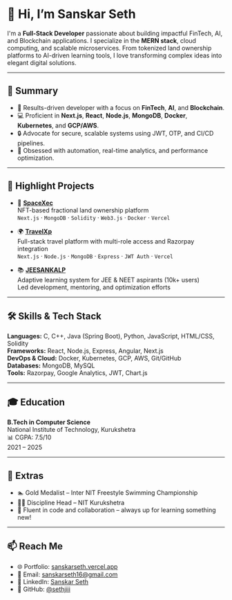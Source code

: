 # 👋 Hi, I’m Sanskar Seth

I'm a **Full-Stack Developer** passionate about building impactful FinTech, AI, and Blockchain applications. I specialize in the **MERN stack**, cloud computing, and scalable microservices. From tokenized land ownership platforms to AI-driven learning tools, I love transforming complex ideas into elegant digital solutions.

---

## 🧠 Summary

- 🎯 Results-driven developer with a focus on **FinTech**, **AI**, and **Blockchain**.
- 💻 Proficient in **Next.js**, **React**, **Node.js**, **MongoDB**, **Docker**, **Kubernetes**, and **GCP/AWS**.
- 🔒 Advocate for secure, scalable systems using JWT, OTP, and CI/CD pipelines.
- 🧪 Obsessed with automation, real-time analytics, and performance optimization.

---

## 🚀 Highlight Projects

- 🔗 **[SpaceXec](https://github.com/sethjiii/spaceXec_)**  
  NFT-based fractional land ownership platform  
  `Next.js` · `MongoDB` · `Solidity` · `Web3.js` · `Docker` · `Vercel`

- 🌍 **[TravelXp](https://github.com/sethjiii/travelxp)**  
  Full-stack travel platform with multi-role access and Razorpay integration  
  `Next.js` · `Node.js` · `MongoDB` · `Express` · `JWT Auth` · `Vercel`

- 📚 **[JEESANKALP](https://jeesankalp.com/)**  
  Adaptive learning system for JEE & NEET aspirants (10k+ users)  
  Led development, mentoring, and optimization efforts

---

## 🛠 Skills & Tech Stack

**Languages:** C, C++, Java (Spring Boot), Python, JavaScript, HTML/CSS, Solidity  
**Frameworks:** React, Node.js, Express, Angular, Next.js  
**DevOps & Cloud:** Docker, Kubernetes, GCP, AWS, Git/GitHub  
**Databases:** MongoDB, MySQL  
**Tools:** Razorpay, Google Analytics, JWT, Chart.js

---

## 🎓 Education

**B.Tech in Computer Science**  
National Institute of Technology, Kurukshetra  
📊 CGPA: 7.5/10  
2021 – 2025

---

## 🏅 Extras

- 🏊 Gold Medalist – Inter NIT Freestyle Swimming Championship  
- 👨‍🎓 Discipline Head – NIT Kurukshetra  
- 💬 Fluent in code and collaboration – always up for learning something new!

---

## 📫 Reach Me

- 🌐 Portfolio: [sanskarseth.vercel.app](https://sanskarseth.vercel.app)  
- 📧 Email: [sanskarseth16@gmail.com](mailto:sanskarseth16@gmail.com)  
- 💼 LinkedIn: [Sanskar Seth](https://linkedin.com/in/sanskar-seth-4836ba311)  
- 🐙 GitHub: [@sethjiii](https://github.com/sethjiii)

